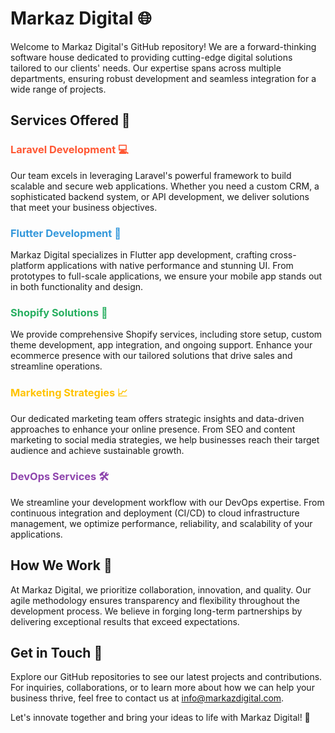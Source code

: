 # Markaz Digital 🌐

Welcome to Markaz Digital's GitHub repository! We are a forward-thinking software house dedicated to providing cutting-edge digital solutions tailored to our clients' needs. Our expertise spans across multiple departments, ensuring robust development and seamless integration for a wide range of projects.

## Services Offered 🚀

### <span style="color:#FF5733">Laravel Development 💻</span>

Our team excels in leveraging Laravel's powerful framework to build scalable and secure web applications. Whether you need a custom CRM, a sophisticated backend system, or API development, we deliver solutions that meet your business objectives.

### <span style="color:#3498DB">Flutter Development 📱</span>

Markaz Digital specializes in Flutter app development, crafting cross-platform applications with native performance and stunning UI. From prototypes to full-scale applications, we ensure your mobile app stands out in both functionality and design.

### <span style="color:#27AE60">Shopify Solutions 🛒</span>

We provide comprehensive Shopify services, including store setup, custom theme development, app integration, and ongoing support. Enhance your ecommerce presence with our tailored solutions that drive sales and streamline operations.

### <span style="color:#FFC300">Marketing Strategies 📈</span>

Our dedicated marketing team offers strategic insights and data-driven approaches to enhance your online presence. From SEO and content marketing to social media strategies, we help businesses reach their target audience and achieve sustainable growth.

### <span style="color:#8E44AD">DevOps Services 🛠️</span>

We streamline your development workflow with our DevOps expertise. From continuous integration and deployment (CI/CD) to cloud infrastructure management, we optimize performance, reliability, and scalability of your applications.

## How We Work 🤝

At Markaz Digital, we prioritize collaboration, innovation, and quality. Our agile methodology ensures transparency and flexibility throughout the development process. We believe in forging long-term partnerships by delivering exceptional results that exceed expectations.

## Get in Touch 📧

Explore our GitHub repositories to see our latest projects and contributions. For inquiries, collaborations, or to learn more about how we can help your business thrive, feel free to contact us at [info@markazdigital.com](mailto:info@markazdigital.com).

Let's innovate together and bring your ideas to life with Markaz Digital! 🚀
